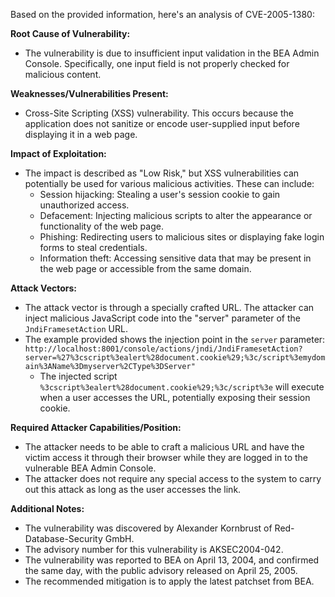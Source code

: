 Based on the provided information, here's an analysis of CVE-2005-1380:

**Root Cause of Vulnerability:**
- The vulnerability is due to insufficient input validation in the BEA Admin Console. Specifically, one input field is not properly checked for malicious content.

**Weaknesses/Vulnerabilities Present:**
- Cross-Site Scripting (XSS) vulnerability. This occurs because the application does not sanitize or encode user-supplied input before displaying it in a web page.

**Impact of Exploitation:**
- The impact is described as "Low Risk," but XSS vulnerabilities can potentially be used for various malicious activities. These can include:
    - Session hijacking: Stealing a user's session cookie to gain unauthorized access.
    - Defacement: Injecting malicious scripts to alter the appearance or functionality of the web page.
    - Phishing: Redirecting users to malicious sites or displaying fake login forms to steal credentials.
    - Information theft: Accessing sensitive data that may be present in the web page or accessible from the same domain.

**Attack Vectors:**
- The attack vector is through a specially crafted URL. The attacker can inject malicious JavaScript code into the "server" parameter of the `JndiFramesetAction` URL.
- The example provided shows the injection point in the `server` parameter:
  `http://localhost:8001/console/actions/jndi/JndiFramesetAction?server=%27%3cscript%3ealert%28document.cookie%29;%3c/script%3emydomain%3AName%3Dmyserver%2CType%3DServer"`
  - The injected script `%3cscript%3ealert%28document.cookie%29;%3c/script%3e` will execute when a user accesses the URL, potentially exposing their session cookie.

**Required Attacker Capabilities/Position:**
- The attacker needs to be able to craft a malicious URL and have the victim access it through their browser while they are logged in to the vulnerable BEA Admin Console.
- The attacker does not require any special access to the system to carry out this attack as long as the user accesses the link.

**Additional Notes:**
- The vulnerability was discovered by Alexander Kornbrust of Red-Database-Security GmbH.
- The advisory number for this vulnerability is AKSEC2004-042.
- The vulnerability was reported to BEA on April 13, 2004, and confirmed the same day, with the public advisory released on April 25, 2005.
- The recommended mitigation is to apply the latest patchset from BEA.